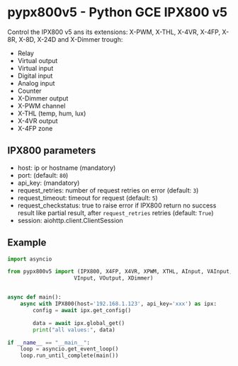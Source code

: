 # pypx800v5 - Python GCE IPX800 v5

Control the IPX800 v5 ans its extensions: X-PWM, X-THL, X-4VR, X-4FP, X-8R, X-8D, X-24D and X-Dimmer trough:

- Relay
- Virtual output
- Virtual input
- Digital input
- Analog input
- Counter
- X-Dimmer output
- X-PWM channel
- X-THL (temp, hum, lux)
- X-4VR output
- X-4FP zone

## IPX800 parameters

- host: ip or hostname (mandatory)
- port: (default: `80`)
- api_key: (mandatory)
- request_retries: number of request retries on error (default: `3`)
- request_timeout: timeout for request (default: `5`)
- request_checkstatus: true to raise error if IPX800 return no success result like partial result, after `request_retries` retries (default: `True`)
- session: aiohttp.client.ClientSession

## Example

```python
import asyncio

from pypx800v5 import (IPX800, X4FP, X4VR, XPWM, XTHL, AInput, VAInput, DInput, Relay,
                     VInput, VOutput, XDimmer)


async def main():
    async with IPX800(host='192.168.1.123', api_key='xxx') as ipx:
        config = await ipx.get_config()

        data = await ipx.global_get()
        print("all values:", data)

if __name__ == "__main__":
    loop = asyncio.get_event_loop()
    loop.run_until_complete(main())

```
